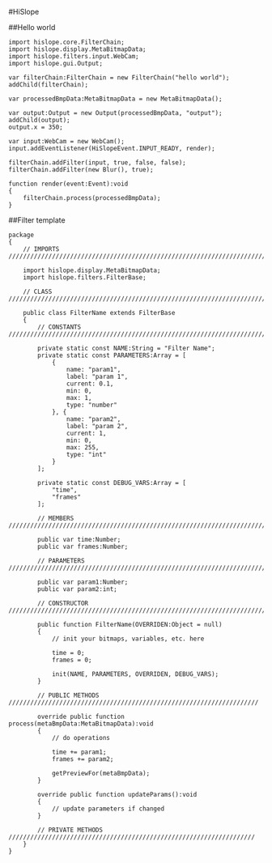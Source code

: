 #HiSlope



##Hello world

	import hislope.core.FilterChain;
	import hislope.display.MetaBitmapData;
	import hislope.filters.input.WebCam;
	import hislope.gui.Output;

	var filterChain:FilterChain = new FilterChain("hello world");
	addChild(filterChain);

	var processedBmpData:MetaBitmapData = new MetaBitmapData();

	var output:Output = new Output(processedBmpData, "output");
	addChild(output);
	output.x = 350;
		
	var input:WebCam = new WebCam();
	input.addEventListener(HiSlopeEvent.INPUT_READY, render);
			
	filterChain.addFilter(input, true, false, false);
	filterChain.addFilter(new Blur(), true);
		
	function render(event:Event):void
	{
		filterChain.process(processedBmpData);
	}

##Filter template

	package
	{
		// IMPORTS ////////////////////////////////////////////////////////////////////////////////

		import hislope.display.MetaBitmapData;
		import hislope.filters.FilterBase;

		// CLASS //////////////////////////////////////////////////////////////////////////////////

		public class FilterName extends FilterBase
		{
			// CONSTANTS //////////////////////////////////////////////////////////////////////////

			private static const NAME:String = "Filter Name";
			private static const PARAMETERS:Array = [
				{
					name: "param1",
					label: "param 1",
					current: 0.1,
					min: 0,
					max: 1,
					type: "number"
				}, {
					name: "param2",
					label: "param 2",
					current: 1,
					min: 0,
					max: 255,
					type: "int"
				}
			];
		
			private static const DEBUG_VARS:Array = [
				"time",
				"frames"
			];

			// MEMBERS ////////////////////////////////////////////////////////////////////////////
	
			public var time:Number;
			public var frames:Number;
	
			// PARAMETERS /////////////////////////////////////////////////////////////////////////
		
			public var param1:Number;
			public var param2:int;
			
			// CONSTRUCTOR ////////////////////////////////////////////////////////////////////////
		
			public function FilterName(OVERRIDEN:Object = null)
			{
				// init your bitmaps, variables, etc. here
			
				time = 0;
				frames = 0;
			
				init(NAME, PARAMETERS, OVERRIDEN, DEBUG_VARS);
			}
		
			// PUBLIC METHODS /////////////////////////////////////////////////////////////////////

			override public function process(metaBmpData:MetaBitmapData):void
			{
				// do operations
			
				time += param1;
				frames += param2;
			
				getPreviewFor(metaBmpData);
			}
		
			override public function updateParams():void
			{
				// update parameters if changed
			}
		
			// PRIVATE METHODS ////////////////////////////////////////////////////////////////////
		}
	}